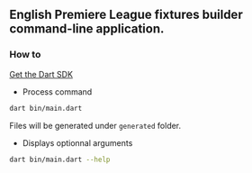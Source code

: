 ## English Premiere League fixtures builder command-line application.

### How to

[Get the Dart SDK](https://dart.dev/get-dart)

- Process command

```bash
dart bin/main.dart
```

Files will be generated under `generated` folder.

- Displays optionnal arguments

```bash
dart bin/main.dart --help
```
